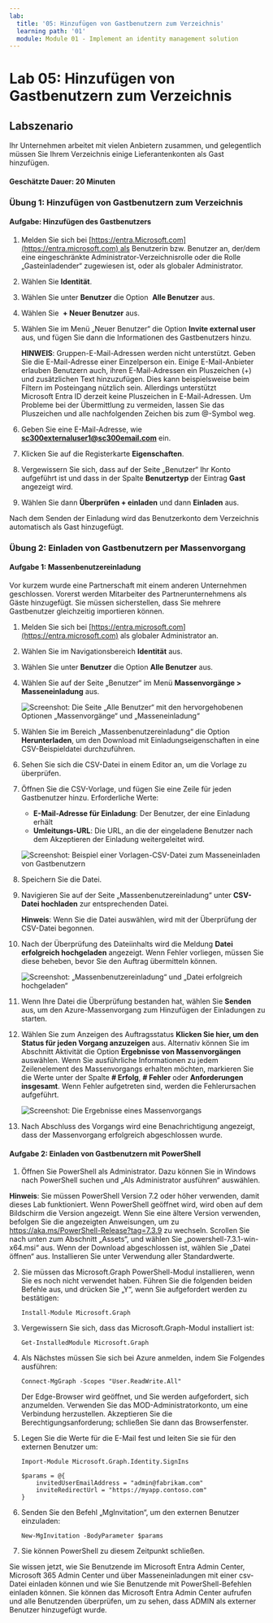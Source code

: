 ```yaml
---
lab:
  title: '05: Hinzufügen von Gastbenutzern zum Verzeichnis'
  learning path: '01'
  module: Module 01 - Implement an identity management solution
---
```


# Lab 05: Hinzufügen von Gastbenutzern zum Verzeichnis

## Labszenario

Ihr Unternehmen arbeitet mit vielen Anbietern zusammen, und gelegentlich müssen Sie Ihrem Verzeichnis einige Lieferantenkonten als Gast hinzufügen.

#### Geschätzte Dauer: 20 Minuten

### Übung 1: Hinzufügen von Gastbenutzern zum Verzeichnis

#### Aufgabe: Hinzufügen des Gastbenutzers

1. Melden Sie sich bei [https://entra.Microsoft.com](https://entra.microsoft.com) als Benutzerin bzw. Benutzer an, der/dem eine eingeschränkte Administrator-Verzeichnisrolle oder die Rolle „Gasteinladender“ zugewiesen ist, oder als globaler Administrator.

2. Wählen Sie **Identität**.

3. Wählen Sie unter **Benutzer** die Option  **Alle Benutzer** aus.

4. Wählen Sie  **+ Neuer Benutzer** aus.

5. Wählen Sie im Menü „Neuer Benutzer“ die Option **Invite external user** aus, und fügen Sie dann die Informationen des Gastbenutzers hinzu.

    **HINWEIS**: Gruppen-E-Mail-Adressen werden nicht unterstützt. Geben Sie die E-Mail-Adresse einer Einzelperson ein. Einige E-Mail-Anbieter erlauben Benutzern auch, ihren E-Mail-Adressen ein Pluszeichen (+) und zusätzlichen Text hinzuzufügen. Dies kann beispielsweise beim Filtern im Posteingang nützlich sein. Allerdings unterstützt Microsoft Entra ID derzeit keine Pluszeichen in E-Mail-Adressen. Um Probleme bei der Übermittlung zu vermeiden, lassen Sie das Pluszeichen und alle nachfolgenden Zeichen bis zum @-Symbol weg.

6. Geben Sie eine E-Mail-Adresse, wie **sc300externaluser1@sc300email.com** ein.

7. Klicken Sie auf die Registerkarte **Eigenschaften**.

8. Vergewissern Sie sich, dass auf der Seite „Benutzer“ Ihr Konto aufgeführt ist und dass in der Spalte **Benutzertyp** der Eintrag **Gast** angezeigt wird.

9. Wählen Sie dann **Überprüfen + einladen** und dann **Einladen** aus.


Nach dem Senden der Einladung wird das Benutzerkonto dem Verzeichnis automatisch als Gast hinzugefügt.


### Übung 2: Einladen von Gastbenutzern per Massenvorgang

#### Aufgabe 1: Massenbenutzereinladung

Vor kurzem wurde eine Partnerschaft mit einem anderen Unternehmen geschlossen. Vorerst werden Mitarbeiter des Partnerunternehmens als Gäste hinzugefügt. Sie müssen sicherstellen, dass Sie mehrere Gastbenutzer gleichzeitig importieren können.

1. Melden Sie sich bei [https://entra.microsoft.com](https://entra.microsoft.com) als globaler Administrator an.

2. Wählen Sie im Navigationsbereich **Identität** aus.

3. Wählen Sie unter **Benutzer** die Option **Alle Benutzer** aus.

4. Wählen Sie auf der Seite „Benutzer“ im Menü **Massenvorgänge > Masseneinladung** aus.

     ![Screenshot: Die Seite „Alle Benutzer“ mit den hervorgehobenen Optionen „Massenvorgänge“ und „Masseneinladung“](./media/lp1-mod3-bulk-invite-option.png)

5. Wählen Sie im Bereich „Massenbenutzereinladung“ die Option **Herunterladen**, um den Download mit Einladungseigenschaften in eine CSV-Beispieldatei durchzuführen.

6. Sehen Sie sich die CSV-Datei in einem Editor an, um die Vorlage zu überprüfen.

7. Öffnen Sie die CSV-Vorlage, und fügen Sie eine Zeile für jeden Gastbenutzer hinzu. Erforderliche Werte:

    - **E-Mail-Adresse für Einladung**: Der Benutzer, der eine Einladung erhält
    - **Umleitungs-URL**: Die URL, an die der eingeladene Benutzer nach dem Akzeptieren der Einladung weitergeleitet wird.

    ![Screenshot: Beispiel einer Vorlagen-CSV-Datei zum Masseneinladen von Gastbenutzern](./media/lp1-mod3-template-csv.png)

8. Speichern Sie die Datei.

9. Navigieren Sie auf der Seite „Massenbenutzereinladung“ unter **CSV-Datei hochladen** zur entsprechenden Datei.

     **Hinweis**: Wenn Sie die Datei auswählen, wird mit der Überprüfung der CSV-Datei begonnen.

10. Nach der Überprüfung des Dateiinhalts wird die Meldung **Datei erfolgreich hochgeladen** angezeigt. Wenn Fehler vorliegen, müssen Sie diese beheben, bevor Sie den Auftrag übermitteln können.

    ![Screenshot: „Massenbenutzereinladung“ und „Datei erfolgreich hochgeladen“](./media/lp1-mod3-bulk-invite-users-upload-csv.png)

11. Wenn Ihre Datei die Überprüfung bestanden hat, wählen Sie **Senden** aus, um den Azure-Massenvorgang zum Hinzufügen der Einladungen zu starten.

12. Wählen Sie zum Anzeigen des Auftragsstatus **Klicken Sie hier, um den Status für jeden Vorgang anzuzeigen** aus. Alternativ können Sie im Abschnitt Aktivität die Option **Ergebnisse von Massenvorgängen** auswählen. Wenn Sie ausführliche Informationen zu jedem Zeilenelement des Massenvorgangs erhalten möchten, markieren Sie die Werte unter der Spalte **# Erfolg**, **# Fehler** oder **Anforderungen insgesamt**. Wenn Fehler aufgetreten sind, werden die Fehlerursachen aufgeführt.

    ![Screenshot: Die Ergebnisse eines Massenvorgangs](./media/lp1-mod3-bulk-operations-results.png)

13. Nach Abschluss des Vorgangs wird eine Benachrichtigung angezeigt, dass der Massenvorgang erfolgreich abgeschlossen wurde.

#### Aufgabe 2: Einladen von Gastbenutzern mit PowerShell

1. Öffnen Sie PowerShell als Administrator. Dazu können Sie in Windows nach PowerShell suchen und „Als Administrator ausführen“ auswählen. 

**Hinweis**: Sie müssen PowerShell Version 7.2 oder höher verwenden, damit dieses Lab funktioniert.  Wenn PowerShell geöffnet wird, wird oben auf dem Bildschirm die Version angezeigt. Wenn Sie eine ältere Version verwenden, befolgen Sie die angezeigten Anweisungen, um zu https://aka.ms/PowerShell-Release?tag=7.3.9 zu wechseln. Scrollen Sie nach unten zum Abschnitt „Assets“, und wählen Sie „powershell-7.3.1-win-x64.msi“ aus. Wenn der Download abgeschlossen ist, wählen Sie „Datei öffnen“ aus. Installieren Sie unter Verwendung aller Standardwerte.

2. Sie müssen das Microsoft.Graph PowerShell-Modul installieren, wenn Sie es noch nicht verwendet haben.  Führen Sie die folgenden beiden Befehle aus, und drücken Sie „Y“, wenn Sie aufgefordert werden zu bestätigen:

    ```
    Install-Module Microsoft.Graph
    ```
3. Vergewissern Sie sich, dass das Microsoft.Graph-Modul installiert ist:

    ```
    Get-InstalledModule Microsoft.Graph
    ```
    

4. Als Nächstes müssen Sie sich bei Azure anmelden, indem Sie Folgendes ausführen:  

    ```
    Connect-MgGraph -Scopes "User.ReadWrite.All"
    ``` 
    Der Edge-Browser wird geöffnet, und Sie werden aufgefordert, sich anzumelden.  Verwenden Sie das MOD-Administratorkonto, um eine Verbindung herzustellen.  Akzeptieren Sie die Berechtigungsanforderung; schließen Sie dann das Browserfenster.

5. Legen Sie die Werte für die E-Mail fest und leiten Sie sie für den externen Benutzer um:

    ```
    Import-Module Microsoft.Graph.Identity.SignIns
    
    $params = @{
        invitedUserEmailAddress = "admin@fabrikam.com"
        inviteRedirectUrl = "https://myapp.contoso.com"
    }
    ```

6. Senden Sie den Befehl „MgInvitation“, um den externen Benutzer einzuladen:

    ```
    New-MgInvitation -BodyParameter $params
    ```

7. Sie können PowerShell zu diesem Zeitpunkt schließen.
    
Sie wissen jetzt, wie Sie Benutzende im Microsoft Entra Admin Center, Microsoft 365 Admin Center und über Masseneinladungen mit einer csv-Datei einladen können und wie Sie Benutzende mit PowerShell-Befehlen einladen können.  Sie können das Microsoft Entra Admin Center aufrufen und alle Benutzenden überprüfen, um zu sehen, dass ADMIN als externer Benutzer hinzugefügt wurde.
